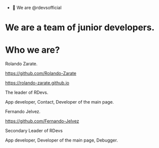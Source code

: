 - 👋 We are @rdevsofficial
# We are a team of junior developers.

# Who we are?

Rolando Zarate.

https://github.com/Rolando-Zarate

https://rolando-zarate.github.io

The leader of RDevs.

App developer, Contact, Developer of the main page.

Fernando Jelvez.

https://github.com/Fernando-Jelvez

Secondary Leader of RDevs

App developer, Developer of the main page, Debugger.
<!---
rdevsofficial/rdevsofficial is a ✨ special ✨ repository because its `README.md` (this file) appears on your GitHub profile.
You can click the Preview link to take a look at your changes.
--->
